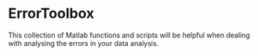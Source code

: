 # ErrorToolbox
This collection of Matlab functions and scripts will be helpful when dealing with analysing the errors in your data analysis.
